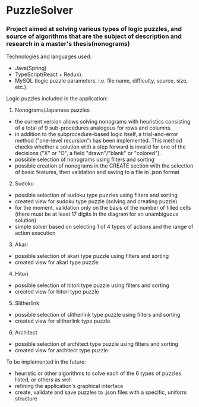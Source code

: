 # PuzzleSolver
### Project aimed at solving various types of logic puzzles, and source of algorithms that are the subject of description and research in a master's thesis(nonograms)

Technologies and languages used:
* Java(Spring)
* TypeScript(React + Redux).
* MySQL (logic puzzle parameters, i.e. file name, difficulty, source, size, etc.).

Logic puzzles included in the application:
1. Nonograms/Japanese puzzles
* the current version allows solving nonograms with heuristics consisting of a total of 9 sub-procedures analogous for rows and columns.
* in addition to the subprocedure-based logic itself, a trial-and-error method ("one-level recursion") has been implemented. This method checks whether a solution with a step
forward is invalid for one of the decisions ("X" or "O", a field "drawn"/"blank" or "colored").
* possible selection of nonograms using filters and sorting
* possible creation of nonograms in the CREATE section with the selection of basic features, then validation and saving to a file in .json format
2. Sudoku
* possible selection of sudoku type puzzles using filters and sorting
* created view for sudoku type puzzle (solving and creating puzzle)
* for the moment, validation only on the basis of the number of filled cells (there must be at least 17 digits in the diagram for an unambiguous solution)
* simple solver based on selecting 1 of 4 types of actions and the range of action execution
3. Akari
* possible selection of akari type puzzle using filters and sorting 
* created view for akari type puzzle
4. Hitori
* possible selection of hitori type puzzle using filters and sorting 
* created view for hitori type puzzle
5. Slitherlink
* possible selection of slitherlink type puzzle using filters and sorting
* created view for slitherlink type puzzle
6. Architect
* possible selection of architect type puzzle using filters and sorting
* created view for architect type puzzle

To be implemented in the future:
* heuristic or other algorithms to solve each of the 6 types of puzzles listed, or others as well
* refining the application's graphical interface
* create, validate and save puzzles to .json files with a specific, uniform structure

